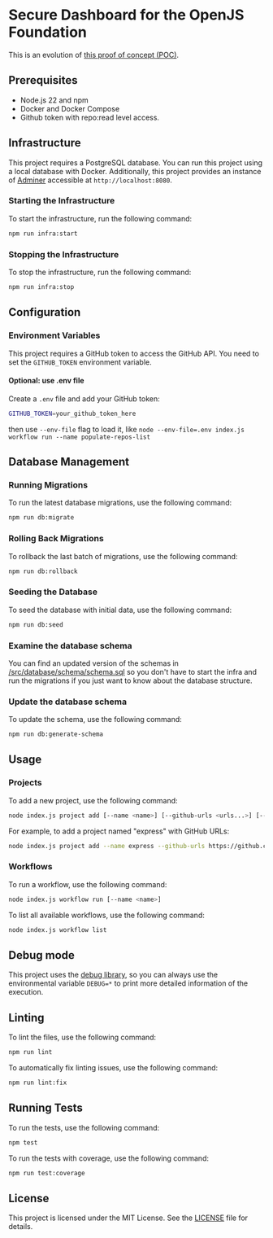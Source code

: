 # Secure Dashboard for the OpenJS Foundation

This is an evolution of [this proof of concept (POC)](https://github.com/UlisesGascon/poc-openjs-security-program-standards-dashboard).

## Prerequisites

- Node.js 22 and npm
- Docker and Docker Compose
- Github token with repo:read level access.

## Infrastructure

This project requires a PostgreSQL database. You can run this project using a local database with Docker. Additionally, this project provides an instance of [Adminer](https://www.adminer.org/) accessible at `http://localhost:8080`.


### Starting the Infrastructure

To start the infrastructure, run the following command:

```bash
npm run infra:start
```

### Stopping the Infrastructure

To stop the infrastructure, run the following command:

```bash
npm run infra:stop
```

## Configuration

### Environment Variables

This project requires a GitHub token to access the GitHub API. You need to set the `GITHUB_TOKEN` environment variable. 

#### Optional: use .env file

Create a `.env` file and add your GitHub token:

```sh
GITHUB_TOKEN=your_github_token_here
```

then use `--env-file` flag to load it, like `node --env-file=.env index.js workflow run --name populate-repos-list`


## Database Management

### Running Migrations

To run the latest database migrations, use the following command:

```bash
npm run db:migrate
```

### Rolling Back Migrations

To rollback the last batch of migrations, use the following command:

```bash
npm run db:rollback
```

### Seeding the Database

To seed the database with initial data, use the following command:

```bash
npm run db:seed
```

### Examine the database schema

You can find an updated version of the schemas in [/src/database/schema/schema.sql](src/database/schema/schema.sql) so you don't have to start the infra and run the migrations if you just want to know about the database structure.

### Update the database schema

To update the schema, use the following command:

```bash
npm run db:generate-schema
```

## Usage

### Projects

To add a new project, use the following command:

```bash
node index.js project add [--name <name>] [--github-urls <urls...>] [--category <category>]
```

For example, to add a project named "express" with GitHub URLs:

```bash
node index.js project add --name express --github-urls https://github.com/expressjs https://github.com/pillarjs https://github.com/jshttp --category impact
```

### Workflows

To run a workflow, use the following command:

```bash
node index.js workflow run [--name <name>]
```

To list all available workflows, use the following command:

```bash
node index.js workflow list
```


## Debug mode

This project uses the [debug library](https://www.npmjs.com/package/debug), so you can always use the environmental variable `DEBUG=*` to print more detailed information of the execution.


## Linting

To lint the files, use the following command:

```bash
npm run lint
```

To automatically fix linting issues, use the following command:

```bash
npm run lint:fix
```

## Running Tests

To run the tests, use the following command:

```bash
npm test
```

To run the tests with coverage, use the following command:

```bash
npm run test:coverage
```

## License

This project is licensed under the MIT License. See the [LICENSE](/LICENSE) file for details.